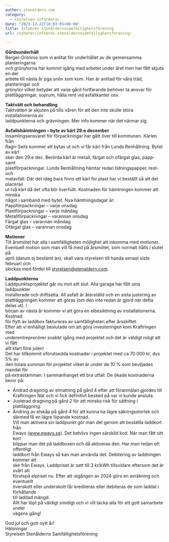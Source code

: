 ```yaml
---
author: stenaldern.com
category:
  - styrelsen-informerar
date: "2023-12-22T18:03:05+00:00"
title: Infobrev Stenåldernssamfällighetsförening
url: /nyheter/infobrev-stenaldernssamfallighetsforening/

---
```

  
**Gårdsunderhåll**  
Berger-Grönros som vi anlitat för underhållet av de gemensamma planteringarna  
och grönytorna har kommit igång med arbetet under året men har fått skjuta en del  
arbete till nästa år pga snön som kom. Han är anlitad för våra träd, planteringar och  
grönytor vilket betyder att varje gård fortfarande behöver ta ansvar för  
plattläggningar, soprum, hålla rent vid asfaltkanter osv.

**Taktvätt och behandling**  
Taktvätten är skjuten på tills våren för att den inte skulle störa installationerna av  
laddpunkterna och grävningen. Mer info kommer när det närmar sig.

**Avfallshämtningen – byte av kärl 29:e december**  
Insamlingsansvaret för förpackningar har gått över till kommunen. Kärlen från  
Ragn-Sells kommer att bytas ut och vi får kärl från Lunds Renhållning. Bytet av kärl  
sker den 29:e dec. Berörda kärl är metall, färgat och ofärgat glas, papp- samt  
plastförpackningar. Lunds Renhållning hämtar redan tidningspapper, rest- och  
matavfall. Där det idag bara finns ett kärl för plast har vi beställt så att det placeras  
ut två kärl då det ofta blir överfullt. Kostnaden för hämtningen kommer att minska  
något i samband med bytet. Nya hämtningsdagar är:  
Pappförpackningar – varje onsdag  
Plastförpackningar – varje måndag  
Metallförpackningar – varannan onsdag  
Färgat glas – varannan måndag  
Ofärgat glas – varannan onsdag

**Motioner**  
Till årsmötet har alla i samfälligheten möjlighet att inkomma med motioner.  
Eventuell motion som man vill få med på årsmötet, som normalt hålls i slutet på  
april (datum ej bestämt än), skall vara styrelsen till handa senast siste februari och  
skickas med fördel till styrelsen@stenaldern.com.

**Laddpunkterna**  
Laddpunktsprojektet går nu mot sitt slut. Alla garage har fått sina laddpunkter  
installerade och driftsatta. All asfalt är återställd och en sista justering av  
plattläggningen kommer att göras (om den inte redan är gjord när detta delas ut). I  
början av nästa år kommer vi att göra en elbesiktning av installationerna. Kostnad  
för flytt av laddbox faktureras av samfälligheten efter årsskiftet.  
Efter att vi enhälligt beslutade om att göra investeringen kom Kraftringen med  
underentreprenörer snabbt igång med projektet och det är väldigt roligt att vi fått  
allt klart före julen!  
Det har tillkommit oförutsedda kostnader i projektet med ca 70 000 kr, dvs 5% av  
den totala summan för projektet vilket är under de 10 % som beviljades mandat för  
på extrastämman. I sammanhanget ett bra utfall. De ökade kostnaderna beror på:

- Ändrad dragning av elmatning på gård 4 efter att föranmälan gjordes till  
Kraftringen Nät och vi fick definitivt besked på var vi kunde ansluta.
- Justerad dragning på gård 2 för att minska risk för sättning i plattläggning.
- Ändring av elskåp på gård 4 för att kunna ha lägre säkringsstorlek och  
därmed få en lägre löpande kostnad.  
Vill man aktivera sin laddpunkt gör man det genom att beställla laddkort från  
Eways (www.eways.se). Det behövs ingen särskild kod. När man fått sitt kort  
blippar man det på laddboxen och då aktiveras den. Har man redan ett offentligt  
laddkort från Eways så kan man använda det. Debitering av laddningen kommer att  
ske från Eways. Laddpriset är satt till 3 kr/kWh tillsvidare eftersom det är svårt att  
förutspå elpriset nu. Efter att utgången av 2024 görs en avräkning och eventuellt  
överskott eller underskott får krediteras eller debiteras de som laddat i förhållande  
till laddad mängd.  
Allt har löpt på väldigt smidigt och vi vill tacka alla för ett gott samarbete under  
vägens gång!

God jul och gott nytt år!  
Hälsningar  
Styrelsen Stenålderns Samfällighetsförening
